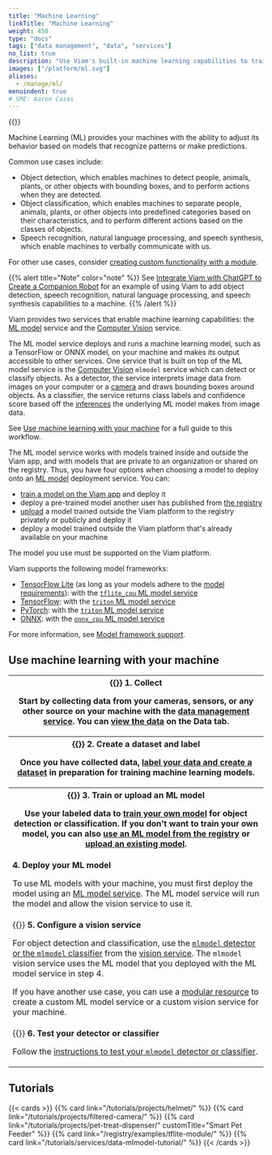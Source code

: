 ```yaml
---
title: "Machine Learning"
linkTitle: "Machine Learning"
weight: 450
type: "docs"
tags: ["data management", "data", "services"]
no_list: true
description: "Use Viam's built-in machine learning capabilities to train image classification models and deploy these models to your machines."
images: ["/platform/ml.svg"]
aliases:
  - /manage/ml/
menuindent: true
# SME: Aaron Casas
---
```


{{<imgproc src="/ml/training.png" class="alignright" resize="400x" declaredimensions=true alt="ML training">}}

Machine Learning (ML) provides your machines with the ability to adjust its behavior based on models that recognize patterns or make predictions.

Common use cases include:

- Object detection, which enables machines to detect people, animals, plants, or other objects with bounding boxes, and to perform actions when they are detected.
- Object classification, which enables machines to separate people, animals, plants, or other objects into predefined categories based on their characteristics, and to perform different actions based on the classes of objects.
- Speech recognition, natural language processing, and speech synthesis, which enable machines to verbally communicate with us.

For other use cases, consider [creating custom functionality with a module](/registry/create/).

{{% alert title="Note" color="note" %}}
See [Integrate Viam with ChatGPT to Create a Companion Robot](/tutorials/projects/integrating-viam-with-openai/) for an example of using Viam to add object detection, speech recognition, natural language processing, and speech synthesis capabilities to a machine.
{{% /alert %}}

Viam provides two services that enable machine learning capabilities: the [ML model](/ml/deploy/) service and the [Computer Vision](/ml/vision/) service.

The ML model service deploys and runs a machine learning model, such as a TensorFlow or ONNX model, on your machine and makes its output accessible to other services.
One service that is built on top of the ML model service is the [Computer Vision](/ml/vision/mlmodel/) `mlmodel` service which can detect or classify objects.
As a detector, the service interprets image data from images on your computer or a [camera](/components/camera/) and draws bounding boxes around objects.
As a classifier, the service returns class labels and confidence score based off the [inferences](/ml/deploy/#infer) the underlying ML model makes from image data.

See [Use machine learning with your machine](#use-machine-learning-with-your-machine) for a full guide to this workflow.

The ML model service works with models trained inside and outside the Viam app, and with models that are private to an organization or shared on the registry.
Thus, you have four options when choosing a model to deploy onto an [ML model](/ml/deploy/) deployment service.
You can:

- [train a model on the Viam app](/ml/train-model/) and deploy it
- deploy a pre-trained model another user has published from [the registry](https://app.viam.com/registry)
- [upload](/ml/upload-model/) a model trained outside the Viam platform to the registry privately or publicly and deploy it
- deploy a model trained outside the Viam platform that's already available on your machine

The model you use must be supported on the Viam platform.

Viam supports the following model frameworks:

- [TensorFlow Lite](https://www.tensorflow.org/lite) (as long as your models adhere to the [model requirements](/ml/deploy/tflite_cpu/#model-requirements)): with the [`tflite_cpu` ML model service](/ml/deploy/)
- [TensorFlow](https://www.tensorflow.org/): with the [`triton` ML model service](https://github.com/viamrobotics/viam-mlmodelservice-triton)
- [PyTorch](https://pytorch.org/): with the [`triton` ML model service](https://github.com/viamrobotics/viam-mlmodelservice-triton)
- [ONNX](https://onnx.ai/): with the [`onnx_cpu` ML model service](https://github.com/viam-labs/onnx-cpu)

For more information, see [Model framework support](/ml/upload-model/#model-framework-support).

## Use machine learning with your machine

<table>
  <tr>
    <th>{{<imgproc src="/ml/collect.svg" class="fill alignright" style="max-width: 300px" declaredimensions=true alt="Collect data">}}
      <b>1. Collect</b>
      <p>Start by collecting data from your cameras, sensors, or any other source on your machine with the <a href="/data/">data management service</a>. You can <a href="/data/view/">view the data</a> on the <b>Data tab</b>.</p>
    </th>
  </tr>
  <tr>
    <th>{{<imgproc src="/ml/label.svg" class="fill alignleft" style="max-width: 300px" declaredimensions=true alt="Label data">}}
      <b>2. Create a dataset and label</b>
      <p>Once you have collected data, <a href="/data/dataset/">label your data and create a dataset</a> in preparation for training machine learning models.</p>
    </th>
  </tr>
  <tr>
    <th>{{<imgproc src="/ml/train.svg" class="fill alignright" style="max-width: 300px" declaredimensions=true alt="Train models">}}
      <b>3. Train or upload an ML model</b>
      <p>Use your labeled data to <a href="/ml/train-model/">train your own model</a> for object detection or classification</a>. If you don't want to train your own model, you can also <a href="/registry/">use an ML model from the registry</a> or <a href="/ml/upload-model/">upload an existing model</a>.</p>
    </th>
  </tr>
  <tr>
    <td>
      <b>4. Deploy your ML model</b>
      <p>To use ML models with your machine, you must first deploy the model using an <a href="/ml/deploy/">ML model service</a>. The ML model service will run the model and allow the vision service to use it.</p>
    </td>
  </tr>
  <tr>
    <td>{{<imgproc src="/ml/configure.svg" class="fill alignleft" style="max-width: 300px" declaredimensions=true alt="Configure a service">}}
      <b>5. Configure a vision service</b>
      <p>For object detection and classification, use the <a href="/ml/vision/mlmodel/"><code>mlmodel</code> detector or the <code>mlmodel</code> classifier</a> from the <a href="/ml/vision/">vision service</a>. The <code>mlmodel</code> vision service uses the ML model that you deployed with the ML model service in step 4.</p>
      <p>If you have another use case, you can use a <a href="/registry/">modular resource</a> to create a custom ML model service or a custom vision service for your machine.</p>
</td>
  </tr>
  <tr>
    <td>{{<imgproc src="ml/deploy.svg" class="fill alignright" style="max-width: 300px" declaredimensions=true alt="Deploy your model">}}
      <b>6. Test your detector or classifier</b>
      <p>Follow the <a href="/ml/vision/mlmodel/#test-your-detector-or-classifier">instructions to test your <code>mlmodel</code> detector or classifier</a>.</p>
    </td>
  </tr>
</table>

## Tutorials

{{< cards >}}
{{% card link="/tutorials/projects/helmet/" %}}
{{% card link="/tutorials/projects/filtered-camera/" %}}
{{% card link="/tutorials/projects/pet-treat-dispenser/" customTitle="Smart Pet Feeder" %}}
{{% card link="/registry/examples/tflite-module/" %}}
{{% card link="/tutorials/services/data-mlmodel-tutorial/" %}}
{{< /cards >}}
